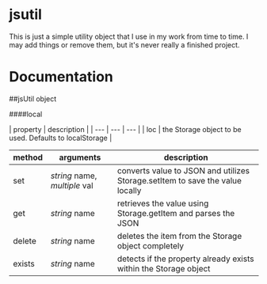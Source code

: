 # jsutil

This is just a simple utility object that I use in my work from time to time. I may add things or remove them, but it's never really a finished project. 


# Documentation
##jsUtil object

####local

| property | description |
| --- | --- | --- |
| loc | the Storage object to be used. Defaults to localStorage |

| method | arguments | description |
| --- | --- | --- |
| set | *string* name, *multiple* val| converts value to JSON and utilizes Storage.setItem to save the value locally  |
| get | *string* name | retrieves the value using Storage.getItem and parses the JSON |
| delete | *string* name | deletes the item from the Storage object completely|
| exists | *string* name | detects if the property already exists within the Storage object|
